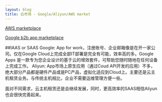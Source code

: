```yaml
---
layout: blog
title: 云市场 - Google/Aliyun/AWS market
---
```

[AWS marketplace](https://aws.amazon.com/marketplace/)

[Google b2b app marketplace](https://apps.google.com/marketplace/u/0/?pann=gam)




##IAAS or SAAS
Google: 
App for work，注册账号、企业邮箱像是在开一家公司。仅在Google Cloud上完成全部IT部署是完全有可能，效率高的多。Google Apps 是一款专为您企业设计的基于云的增效套件，可帮助您随时随地在任何设备上完成工作。
Aliyun:
App市场上原生应用（通过Coud API开发的应用）不多，绝大部分产品都是硬件产品或是PC产品，虚拟化适应到Cloud上。主要还是云主机租赁业务。与传统主机相比，企业不需要运维管理方便一些。

面对不同需求，云主机租赁还是会继续发展，同时，更高效率的SAAS相信Aliyun也会很快完善起来。
